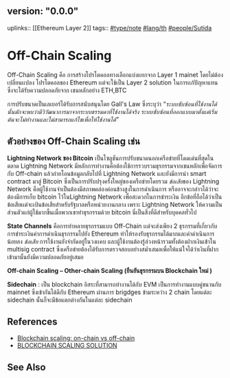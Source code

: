 ## version: "0.0.0"
uplinks:: [[Ethereum Layer 2]] 
tags:: [](app://obsidian.md/index.html#type/note)[#type/note](app://obsidian.md/index.html#type/note) [](app://obsidian.md/index.html#lang/th)[#lang/th](app://obsidian.md/index.html#lang/th) [](app://obsidian.md/index.html#people/Sutida)[#people/Sutida](app://obsidian.md/index.html#people/Sutida)

# Off-Chain Scaling
Off-Chain Scaling คือ การสร้างโปรโตคอลทางเลือกแบ่งเเยกจาก Layer 1  mainet  โดยไม่ต้องเปลี่ยนเเปลง โปรโตคอลของ Ethereum เเต่จะใช้เป็น Layer 2 solution ในการเเก้ปัญหาแทน ซึ่งจะได้รับความปลอดภัยจาก เชนหลักอย่าง ETH,BTC 

การปรับขนาดเป็นเลเยอร์ได้รับการสนับสนุนโดย Gall's Law ซึ่งระบุว่า
*“ระบบซับซ้อนที่ใช้งานได้นั้นมักจะพบว่ามีวิวัฒนาการมาจากระบบธรรมดาที่ใช้งานได้จริง ระบบซับซ้อนที่ออกแบบมาตั้งแต่เริ่มต้นจะไม่ทำงานและไม่สามารถแก้ไขเพื่อให้ใช้งานได้”*

## ตัวอย่างของ Off-Chain Scaling เช่น

**Lightning Network ของ Bitcoin** เป็นโซลูชันการปรับขนาดนอกเครือข่ายที่โดดเด่นที่สุดในตลาด Lightning Network มีหลักการทำงานคือต้องใช้การรวบรวมธุรกรรมจากเชนหลักเพื่อจัดการกับ Off-chain แล้วถ่ายโอนข้อมูลกลับไปที่  Lightning Network และยังมีการนำ smart contract มาสู่ Bitcoin ซึ่งเป็นการปรับปรุงครั้งใหญ่ของเครือข่ายโดยรวม
*ข้อเสีย*ของ Lightning Network คือผู้ใช้งานจำเป็นต้องมีสภาพคล่องค่อนข้างสูงในการดำเนินการ หรืออาจจะกล่าวได้ว่าจะต้องมีการเก็บ bitcoin ไว้ในLightning Network เพื่อสะดวกในการชำระเงิน อีกข้อที่ถือได้ว่าเป็นข้อเสียเเต่จะเป้นข้อเสียสำหรับรัฐบาลหรือหน่วยงานกลาง เพราะ  Lightning Network ให้ความเป็นส่วนตัวแก่ผู้ใช้มากขึ้นเมื่อพวกเขาทำธุรกรรมด้วย bitcoin นี่เป็นสิ่งที่ดีสำหรับบุคคลทั่วไป

**State Channels** คือการทำหลายธุรกรรมแบบ Off-Chain เเต่จะส่งเพียง 2 ธุรกรรมที่เกี่ยวกับการชำระเงินค่าการดำเนินธุรกรรมไปยัง Ethereum ทำให้รองรับธุรกรรมได้มากและค่าดำเนินการน้อยลง 
*ข้อเสีย* การใช้งานยังจำกัดอยู่ในวงเเคบ และผู้ใช้งานต้องรู้ล่วงหน้ารวมทั้งต้องฝากเงินเข้าใน multisig contract ซึ่งเครือข่ายต้องได้รับการตรวจสอบอย่างสม่ำเสมอเพื่อให้แน่ใจได้ว่าเงินที่ฝากเข้ามานั้นยังมีความปลอดภัยอยู่เสมอ

**Off-chain Scaling – Other-chain Scaling (ยืนยันธุรกรรมบน Blockchain ใหม่ )**

**Sidechain** : เป็น blockchain อิสระที่สามารถทำงานได้กับ EVM เป็นการทำงานแบบคู่ขนานกับ mainnet ซึ่งเข้ากันได้ดีกับ Ethereum ผ่านการ brigdges ข้ามระหว่าง 2 chain โดยแต่ละ sidechain นั้นก็จะมีข้อแตกต่างกันในแต่ละ sidechain 

## References
- [Blockchain scaling: on-chain vs off-chain](https://bdtechtalks.com/2019/09/16/blockchain-scaling-on-chain-vs-off-chain/)
- [BLOCKCHAIN SCALING SOLUTION](https://academy.bitcoinaddict.org/blockchain-scaling-solution/)

## See Also

